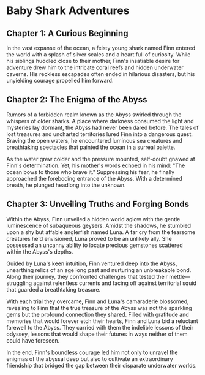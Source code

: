 # Baby Shark Adventures

## Chapter 1: A Curious Beginning

In the vast expanse of the ocean, a feisty young shark named Finn entered the world with a splash of silver scales and a heart full of curiosity. While his siblings huddled close to their mother, Finn's insatiable desire for adventure drew him to the intricate coral reefs and hidden underwater caverns. His reckless escapades often ended in hilarious disasters, but his unyielding courage propelled him forward.

## Chapter 2: The Enigma of the Abyss

Rumors of a forbidden realm known as the Abyss swirled through the whispers of older sharks. A place where darkness consumed the light and mysteries lay dormant, the Abyss had never been dared before. The tales of lost treasures and uncharted territories lured Finn into a dangerous quest. Braving the open waters, he encountered luminous sea creatures and breathtaking spectacles that painted the ocean in a surreal palette.

As the water grew colder and the pressure mounted, self-doubt gnawed at Finn's determination. Yet, his mother's words echoed in his mind: "The ocean bows to those who brave it." Suppressing his fear, he finally approached the foreboding entrance of the Abyss. With a determined breath, he plunged headlong into the unknown.

## Chapter 3: Unveiling Truths and Forging Bonds

Within the Abyss, Finn unveiled a hidden world aglow with the gentle luminescence of subaqueous geysers. Amidst the shadows, he stumbled upon a shy but affable anglerfish named Luna. A far cry from the fearsome creatures he'd envisioned, Luna proved to be an unlikely ally. She possessed an uncanny ability to locate precious gemstones scattered within the Abyss's depths.

Guided by Luna's keen intuition, Finn ventured deep into the Abyss, unearthing relics of an age long past and nurturing an unbreakable bond. Along their journey, they confronted challenges that tested their mettle—struggling against relentless currents and facing off against territorial squid that guarded a breathtaking treasure.

With each trial they overcame, Finn and Luna's camaraderie blossomed, revealing to Finn that the true treasure of the Abyss was not the sparkling gems but the profound connection they shared. Filled with gratitude and memories that would forever etch their hearts, Finn and Luna bid a reluctant farewell to the Abyss. They carried with them the indelible lessons of their odyssey, lessons that would shape their futures in ways neither of them could have foreseen.

In the end, Finn's boundless courage led him not only to unravel the enigmas of the abyssal deep but also to cultivate an extraordinary friendship that bridged the gap between their disparate underwater worlds.